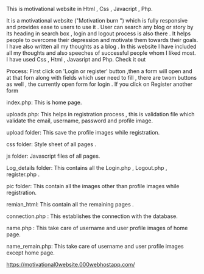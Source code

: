 This is motivational website in Html , Css , Javacript , Php.

It is a motivational website ("Motivation burn ") which is fully responsive and provides ease to users to use it . User can search any blog or story by its heading in search box , login and logout process is also there . It helps people to overcome their depression and motivate them towards their goals. I have also written all my thoughts as a blog . In this website I have included all my thoughts and also speeches of successful people whom I liked most. I have used Css , Html , Javasript and Php. Check it out

Process: First click on 'Login or register' button ,then a form will open and at that forn along with fields which user need to fill , there are twom buttons as well , the currently open form for login . If you click on Register another form 

index.php: This is home page.

uploads.php: This helps in registration process , this is validation file which validate the email, username, password and profile image.

upload folder: This save the profile images while registration.

css folder: Style sheet of all pages .

js folder: Javascript files of all pages.

Log_details folder: This contains all the Login.php , Logout.php , register.php .

pic folder: This contain all the images other than profile images while registration.

remian_html: This contain all the remaining pages .

connection.php : This establishes the connection with the database.

name.php :  This take care of username and user profile images of home page.

name_remain.php:  This take care of username and user profile images except home page.

https://motivational0website.000webhostapp.com/

